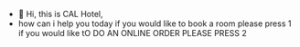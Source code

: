 - 👋 Hi, this is CAL Hotel,
- how can i help you today
  if you would like to book a room please press 1
  if you would like tO DO AN ONLINE ORDER PLEASE PRESS 2


<!---
CAL2024123/CAL2024123 is a ✨ special ✨ repository because its `README.md` (this file) appears on your GitHub profile.
You can click the Preview link to take a look at your changes.
--->
